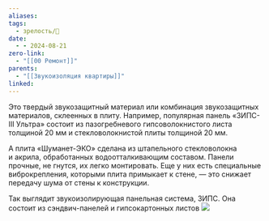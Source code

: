 ```yaml
---
aliases: 
tags:
  - зрелость/🌱
date:
  - - 2024-08-21
zero-link:
  - "[[00 Ремонт]]"
parents:
  - "[[Звукоизоляция квартиры]]"
linked:
---
```

Это твердый звукозащитный материал или комбинация звукозащитных материалов, склеенных в плиту. Например, популярная панель «ЗИПС-III Ультра» состоит из пазогребневого гипсоволокнистого листа толщиной 20 мм и стекловолокнистой плиты толщиной 20 мм.

А плита «Шуманет-ЭКО» сделана из штапельного стекловолокна и акрила, обработанных водоотталкивающим составом. Панели прочные, не гнутся, их легко монтировать. Еще у них есть специальные виброкрепления, которыми плита примыкает к стене, — это снижает передачу шума от стены к конструкции.

Так выглядит звукоизолирующая панельная система, ЗИПС. Она состоит из сэндвич-панелей и гипсокартонных листов ![](Pasted%20image%2020240826083337.png)